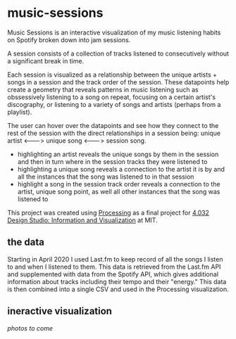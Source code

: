 # music-sessions
Music Sessions is an interactive visualization of my music listening habits on Spotify broken down into jam sessions. 

A session consists of a collection of tracks listened to consecutively without a significant break in time. 

Each session is visualized as a relationship between the unique artists + songs in a session and the track order of the session. These datapoints help create a geometry that reveals patterns in music listening such as obssessively listening to a song on repeat, focusing on a certain artist's discography, or listening to a variety of songs and artists (perhaps from a playlist). 

The user can hover over the datapoints and see how they connect to the rest of the session with the direct relationships in a session being: unique artist <---> unique song <---> session song. 
- highlighting an artist reveals the unique songs by them in the session and then in turn where in the session tracks they were listened to
- highlighting a unique song reveals a connection to the artist it is by and all the instances that the song was listened to in that session
- highlight a song in the session track order reveals a connection to the artist, unique song point, as well all other instances that the song was listened to
 
This project was created using [Processing](https://processing.org/) as a final project for [4.032 Design Studio: Information and Visualization](https://architecture.mit.edu/subject/spring-2020-4032) at MIT.

## the data 

Starting in April 2020 I used Last.fm to keep record of all the songs I listen to and when I listened to them. This data is retrieved from the Last.fm API and supplemented with data from the Spotify API, which gives additional information about tracks including their tempo and their "energy." This data is then combined into a single CSV and used in the Processing visualization. 

## ineractive visualization 

*photos to come*

